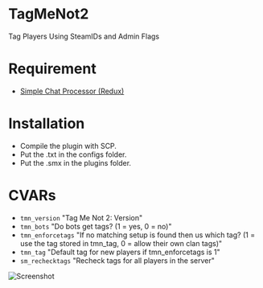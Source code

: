 # TagMeNot2
Tag Players Using SteamIDs and Admin Flags

# Requirement
- [Simple Chat Processor (Redux)](https://forums.alliedmods.net/showthread.php?t=198501)

# Installation
- Compile the plugin with SCP.
- Put the .txt in the configs folder.
- Put the .smx in the plugins folder.

# CVARs
- ```tmn_version``` "Tag Me Not 2: Version"
- ```tmn_bots``` "Do bots get tags? (1 = yes, 0 = no)"
- ```tmn_enforcetags``` "If no matching setup is found then us which tag? (1 =  use the tag stored in tmn_tag, 0 = allow their own clan tags)"
- ```tmn_tag``` "Default tag for new players if tmn_enforcetags is 1"
- ```sm_rechecktags``` "Recheck tags for all players in the server"



![Screenshot](https://steamuserimages-a.akamaihd.net/ugc/615096183964837959/38F704B485B1B043D5178E237665A8A1616CA136/)
